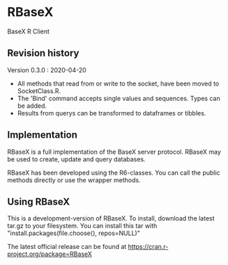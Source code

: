 # RBaseX
BaseX R Client

## Revision history

Version 0.3.0 : 2020-04-20

* All methods that read from or write to the socket, have been moved to SocketClass.R.
* The 'Bind' command accepts single values and sequences. Types can be added.
* Results from querys can be transformed to dataframes or tibbles. 

## Implementation

RBaseX is a full implementation of the BaseX server protocol. RBaseX may be used to create, update and query databases.

RBaseX has been developed using the R6-classes. You can call the public methods directly or use the wrapper methods.

## Using RBaseX

This is a development-version of RBaseX. To install, download the latest tar.gz to your filesystem. You can install this tar with "install.packages(file.choose(), repos=NULL)"

The latest official release can be found at https://cran.r-project.org/package=RBaseX
